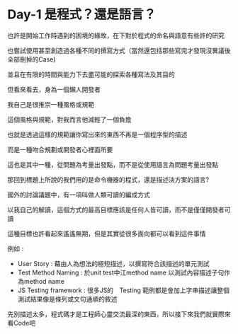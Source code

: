 # Day-1 是程式？還是語言？

也許是開始工作時遇到的困境的緣故，在下對於程式的命名與語意有些許的研究

也嘗試使用甚至創造過各種不同的撰寫方式（當然還包括那些寫完才發現沒異議後全部刪掉的Case)

並且在有限的時間與能力下去盡可能的探索各種寫法及其目的

但看來看去，身為一個懶人開發者

我自己是很推崇一種風格或規範

這個風格與規範，對我而言他減輕了一個負擔

也就是透過這樣的規範讓你寫出來的東西不再是一個程序型的描述

而是一種吻合規劃或開發者心裡面所要

這也是其中一種，從問題為考量出發點，而不是從使用語言為問題考量出發點

那回到標題上所說的我們用的是命令機器的程式，還是描述決方案的語言?

國外的討論議題中，有一項叫做人類可讀的編成方式

以我自己的解讀，這個方式的最高目標應該是任何人皆可讀，而不是僅僅開發者可讀

這種目標也許看起來遙遙無期，但是其實從很多面向都可以看到這件事情

例如 :
 - User Story : 藉由人為想法的極短描述，以撰寫符合該描述的單元測試
 - Test Method Naming : 於unit test中江method name 以測試內容描述子句作為method name 
 - JS Testing framework : 很多JS的　Testing 範例都是會加上字串描述讓整個測試結果像是條列或文句通順的敘述

先別描述太多，程式碼才是工程師心靈交流最深的東西，所以接下來我們就實際來看Code吧